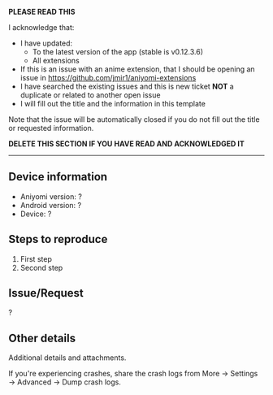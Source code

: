 **PLEASE READ THIS**

I acknowledge that:

- I have updated:
  - To the latest version of the app (stable is v0.12.3.6)
  - All extensions
- If this is an issue with an anime extension, that I should be opening an issue in https://github.com/jmir1/aniyomi-extensions
- I have searched the existing issues and this is new ticket **NOT** a duplicate or related to another open issue
- I will fill out the title and the information in this template

Note that the issue will be automatically closed if you do not fill out the title or requested information.

**DELETE THIS SECTION IF YOU HAVE READ AND ACKNOWLEDGED IT**

---

## Device information
* Aniyomi version: ?
* Android version: ?
* Device: ?

## Steps to reproduce
1. First step
2. Second step

## Issue/Request
?

## Other details
Additional details and attachments.

If you're experiencing crashes, share the crash logs from More → Settings → Advanced → Dump crash logs.
